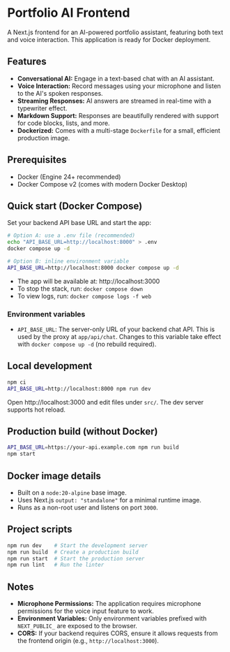 # Portfolio AI Frontend

A Next.js frontend for an AI-powered portfolio assistant, featuring both text and voice interaction. This application is ready for Docker deployment.

## Features

  - **Conversational AI:** Engage in a text-based chat with an AI assistant.
  - **Voice Interaction:** Record messages using your microphone and listen to the AI's spoken responses.
  - **Streaming Responses:** AI answers are streamed in real-time with a typewriter effect.
  - **Markdown Support:** Responses are beautifully rendered with support for code blocks, lists, and more.
  - **Dockerized:** Comes with a multi-stage `Dockerfile` for a small, efficient production image.

## Prerequisites

  - Docker (Engine 24+ recommended)
  - Docker Compose v2 (comes with modern Docker Desktop)

## Quick start (Docker Compose)

Set your backend API base URL and start the app:

```bash
# Option A: use a .env file (recommended)
echo "API_BASE_URL=http://localhost:8000" > .env
docker compose up -d

# Option B: inline environment variable
API_BASE_URL=http://localhost:8000 docker compose up -d
```

  - The app will be available at: http://localhost:3000
  - To stop the stack, run: `docker compose down`
  - To view logs, run: `docker compose logs -f web`

### Environment variables

  - `API_BASE_URL`: The server-only URL of your backend chat API. This is used by the proxy at `app/api/chat`. Changes to this variable take effect with `docker compose up -d` (no rebuild required).

## Local development

```bash
npm ci
API_BASE_URL=http://localhost:8000 npm run dev
```

Open http://localhost:3000 and edit files under `src/`. The dev server supports hot reload.

## Production build (without Docker)

```bash
API_BASE_URL=https://your-api.example.com npm run build
npm start
```

## Docker image details

  - Built on a `node:20-alpine` base image.
  - Uses Next.js `output: "standalone"` for a minimal runtime image.
  - Runs as a non-root user and listens on port `3000`.

## Project scripts

```bash
npm run dev    # Start the development server
npm run build  # Create a production build
npm run start  # Start the production server
npm run lint   # Run the linter
```

## Notes

  - **Microphone Permissions:** The application requires microphone permissions for the voice input feature to work.
  - **Environment Variables:** Only environment variables prefixed with `NEXT_PUBLIC_` are exposed to the browser.
  - **CORS:** If your backend requires CORS, ensure it allows requests from the frontend origin (e.g., `http://localhost:3000`).
